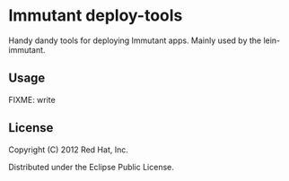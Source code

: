 # Immutant deploy-tools

Handy dandy tools for deploying Immutant apps. Mainly
used by the lein-immutant.

## Usage

FIXME: write

## License

Copyright (C) 2012 Red Hat, Inc.

Distributed under the Eclipse Public License.
